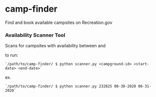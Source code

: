 # camp-finder

Find and book available campsites on Recreation.gov  


### Availability Scanner Tool

Scans for campsites with availability between <start-date> and <end-date>

to run:  


    `/path/to/camp-finder/ $ python scanner.py <campground-id> <start-date> <end-date>`

ex. 

    `/path/to/camp-finder/ $ python scanner.py 232825 08-30-2020 08-31-2020`  
